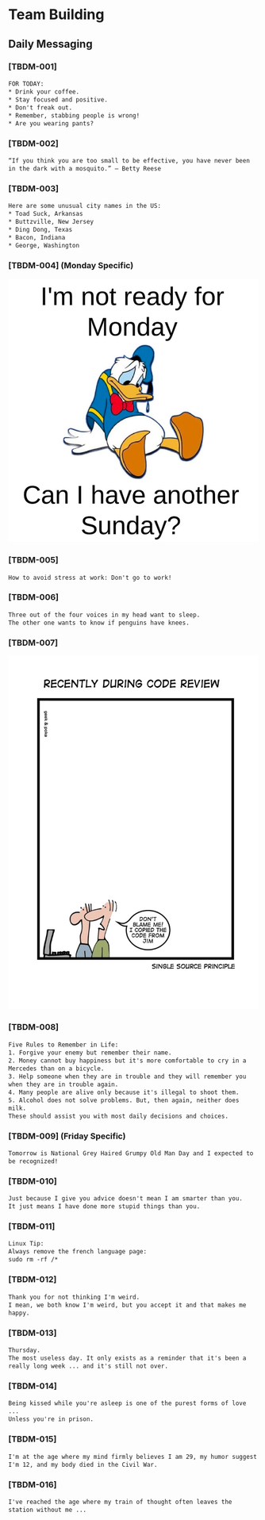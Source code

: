 # Team Building

## Daily Messaging

### [TBDM-001]

    FOR TODAY:
    * Drink your coffee.
    * Stay focused and positive.
    * Don't freak out.
    * Remember, stabbing people is wrong!
    * Are you wearing pants?

### [TBDM-002]

    “If you think you are too small to be effective, you have never been  in the dark with a mosquito.” – Betty Reese

### [TBDM-003]

    Here are some unusual city names in the US:
    * Toad Suck, Arkansas
    * Buttzville, New Jersey
    * Ding Dong, Texas
    * Bacon, Indiana
    * George, Washington

### [TBDM-004] (Monday Specific)

![Donald - Monday](./images/tbdm-004.png)

### [TBDM-005]

    How to avoid stress at work: Don't go to work!

### [TBDM-006]

    Three out of the four voices in my head want to sleep.
    The other one wants to know if penguins have knees.

### [TBDM-007]

![Code Review - Copied Code](./images/tbdm-007.jpg)

### [TBDM-008]

    Five Rules to Remember in Life:
    1. Forgive your enemy but remember their name.
    2. Money cannot buy happiness but it's more comfortable to cry in a Mercedes than on a bicycle.
    3. Help someone when they are in trouble and they will remember you when they are in trouble again.
    4. Many people are alive only because it's illegal to shoot them.
    5. Alcohol does not solve problems. But, then again, neither does milk.
    These should assist you with most daily decisions and choices.

### [TBDM-009] (Friday Specific)

    Tomorrow is National Grey Haired Grumpy Old Man Day and I expected to be recognized!

### [TBDM-010]

    Just because I give you advice doesn't mean I am smarter than you.
    It just means I have done more stupid things than you.

### [TBDM-011]

    Linux Tip:
    Always remove the french language page:
    sudo rm -rf /*

### [TBDM-012]

    Thank you for not thinking I'm weird.
    I mean, we both know I'm weird, but you accept it and that makes me happy.

### [TBDM-013]

    Thursday.
    The most useless day. It only exists as a reminder that it's been a really long week ... and it's still not over.

### [TBDM-014]

    Being kissed while you're asleep is one of the purest forms of love ...
    Unless you're in prison.

### [TBDM-015]

    I'm at the age where my mind firmly believes I am 29, my humor suggest I'm 12, and my body died in the Civil War.

### [TBDM-016]

    I've reached the age where my train of thought often leaves the station without me ...

    